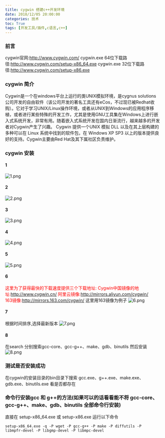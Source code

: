 ```yaml
---
title: cygwin 搭建c++开发环境
date: 2018/12/05 20:00:00
categories: 技术
toc: True
tags: [开发工具/插件,c语言,c++]
---
```




### 前言
cygwin官网:<a href='http://www.cygwin.com/'>http://www.cygwin.com/</a>
cygwin.exe 64位下载路径:<a href='http://www.cygwin.com/setup-x86_64.exe'>http://www.cygwin.com/setup-x86_64.exe</a>
cygwin.exe 32位下载路径:<a href='http://www.cygwin.com/setup-x86.exe'>http://www.cygwin.com/setup-x86.exe</a>

### cygwin 简介
Cygwin是一个在windows平台上运行的类UNIX模拟环境，是cygnus solutions公司开发的自由软件（该公司开发的著名工具还有eCos，不过现已被Redhat收购）。它对于学习UNIX/Linux操作环境，或者从UNIX到Windows的应用程序移植，或者进行某些特殊的开发工作，尤其是使用GNU工具集在Windows上进行嵌入式系统开发，非常有用。随着嵌入式系统开发在国内日渐流行，越来越多的开发者对Cygwin产生了兴趣。
Cygwin 提供一个UNIX 模拟 DLL 以及在其上层构建的多种可以在 Linux 系统中找到的软件包，在 Windows XP SP3 以上的版本提供良好的支持。Cygwin主要由Red Hat及其下属社区负责维护。

### cygwin 安装
#### 1
![1.png](1.png)
#### 2
![2.png](2.png)
#### 3
![3.png](3.png)
#### 4
![4.png](4.png)
#### 5
![5.png](5.png)
#### 6
> <font color='red'>
这里为了获得最快的下载速度提供三个下载地址:
Cygwin中国镜像的地址:http://www.cygwin.cn/
阿里云镜像:http://mirrors.aliyun.com/cygwin/  
163镜像:http://mirrors.163.com/cygwin/
</font>
这里用163镜像为例子
![6.png](6.png)
#### 7
根据时间排序,选择最新版本
![7.png](7.png)
#### 8
在search 分别搜索gcc-core、gcc-g++、make、gdb、binutils 然后安装
![8.png](8.png)

### 测试是否安装成功
在cygwin的安装目录的bin目录下搜索 gcc.exe、g++.exe、make.exe、gdb.exe、binutils.exe 看是否都存在

### 命令行安装gcc 和 g++的方法(如果可以的话看看能不将 gcc-core、gcc-g++、make、gdb、binutils 全部命令行安装)
直接在 setup-x86_64.exe 或 setup-x86.exe 运行以下命令
```shell
setup-x86_64.exe -q -P wget -P gcc-g++ -P make -P diffutils -P libmpfr-devel -P libgmp-devel -P libmpc-devel  
```